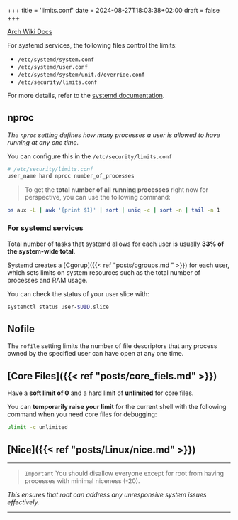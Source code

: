 +++
title = 'limits.conf'
date = 2024-08-27T18:03:38+02:00
draft = false
+++

[Arch Wiki Docs](https://wiki.archlinux.org/title/Limits.conf)

For systemd services, the following files control the limits:

- `/etc/systemd/system.conf`
- `/etc/systemd/user.conf`
- `/etc/systemd/system/unit.d/override.conf`
- `/etc/security/limits.conf`

For more details, refer to the [systemd documentation](https://man.archlinux.org/man/systemd-system.conf.5).

## nproc
*The `nproc` setting defines how many processes a user is allowed to have running at any one time.*


You can configure this in the `/etc/security/limits.conf` 
```bash
# /etc/security/limits.conf
user_name hard nproc number_of_processes
```

> To get the **total number of all running processes** right now for perspective, you can use the following command:

```bash
ps aux -L | awk '{print $1}' | sort | uniq -c | sort -n | tail -n 1
```

### For systemd services
  Total number of tasks that systemd allows for each user is usually **33% of the system-wide total**. 

Systemd creates a [Cgorup]({{< ref "posts/cgroups.md " >}}) for each user, which sets limits on system resources such as the total number of processes and RAM usage.

You can check the status of your user slice with:

```bash
systemctl status user-$UID.slice
```

## Nofile

The `nofile` setting limits the number of file descriptors that any process owned by the specified user can have open at any one time.

## [Core Files]({{< ref "posts/core_fiels.md" >}})

Have a **soft limit of 0** and a hard limit of **unlimited** for core files.

You can **temporarily raise your limit** for the current shell with the following command when you need core files for debugging:

```bash
ulimit -c unlimited
```

## [Nice]({{< ref "posts/Linux/nice.md" >}})
--- 
>`Important` You should disallow everyone except for root from having processes with minimal niceness (-20). 

*This ensures that root can address any unresponsive system issues effectively.*

---

